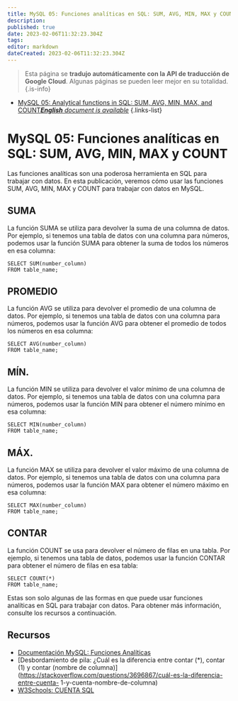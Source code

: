 ```yaml
---
title: MySQL 05: Funciones analíticas en SQL: SUM, AVG, MIN, MAX y COUNT
description: 
published: true
date: 2023-02-06T11:32:23.304Z
tags: 
editor: markdown
dateCreated: 2023-02-06T11:32:23.304Z
---
```


> Esta página se **tradujo automáticamente con la API de traducción de Google Cloud**.
Algunas páginas se pueden leer mejor en su totalidad.{.is-info}



- [MySQL 05: Analytical functions in SQL: SUM, AVG, MIN, MAX, and COUNT***English** document is available*](/en/Knowledge-base/mysql-for-planner-marketers/Learning/mysql-05-analytical-functions-in-sql-sum-avg-min-max-and-count)
{.links-list}


# MySQL 05: Funciones analíticas en SQL: SUM, AVG, MIN, MAX y COUNT

Las funciones analíticas son una poderosa herramienta en SQL para trabajar con datos. En esta publicación, veremos cómo usar las funciones SUM, AVG, MIN, MAX y COUNT para trabajar con datos en MySQL.

## SUMA

La función SUMA se utiliza para devolver la suma de una columna de datos. Por ejemplo, si tenemos una tabla de datos con una columna para números, podemos usar la función SUMA para obtener la suma de todos los números en esa columna:

```mysql
SELECT SUM(number_column)
FROM table_name;
```

## PROMEDIO

La función AVG se utiliza para devolver el promedio de una columna de datos. Por ejemplo, si tenemos una tabla de datos con una columna para números, podemos usar la función AVG para obtener el promedio de todos los números en esa columna:

```mysql
SELECT AVG(number_column)
FROM table_name;
```

## MÍN.

La función MIN se utiliza para devolver el valor mínimo de una columna de datos. Por ejemplo, si tenemos una tabla de datos con una columna para números, podemos usar la función MIN para obtener el número mínimo en esa columna:

```mysql
SELECT MIN(number_column)
FROM table_name;
```

## MÁX.

La función MAX se utiliza para devolver el valor máximo de una columna de datos. Por ejemplo, si tenemos una tabla de datos con una columna para números, podemos usar la función MAX para obtener el número máximo en esa columna:

```mysql
SELECT MAX(number_column)
FROM table_name;
```

## CONTAR

La función COUNT se usa para devolver el número de filas en una tabla. Por ejemplo, si tenemos una tabla de datos, podemos usar la función CONTAR para obtener el número de filas en esa tabla:

```mysql
SELECT COUNT(*)
FROM table_name;
```

Estas son solo algunas de las formas en que puede usar funciones analíticas en SQL para trabajar con datos. Para obtener más información, consulte los recursos a continuación.

## Recursos

- [Documentación MySQL: Funciones Analíticas](https://dev.mysql.com/doc/refman/8.0/en/group-by-functions.html)
- [Desbordamiento de pila: ¿Cuál es la diferencia entre contar (*), contar (1) y contar (nombre de columna)] (https://stackoverflow.com/questions/3696867/cuál-es-la-diferencia-entre-cuenta- 1-y-cuenta-nombre-de-columna)
- [W3Schools: CUENTA SQL](https://www.w3schools.com/sql/sql_count.asp)
